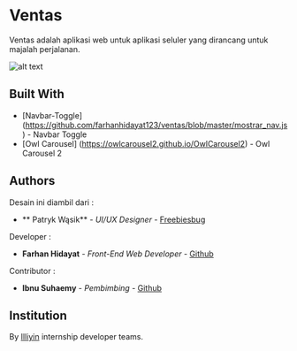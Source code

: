 # Ventas

Ventas adalah aplikasi web untuk aplikasi seluler yang dirancang untuk majalah perjalanan.

![alt text](https://github.com/farhanhidayat123/ventas/blob/master/Profile.png)

## Built With

* [Navbar-Toggle] (https://github.com/farhanhidayat123/ventas/blob/master/mostrar_nav.js) - Navbar Toggle
* [Owl Carousel] (https://owlcarousel2.github.io/OwlCarousel2) - Owl Carousel 2

## Authors

Desain ini diambil dari :
* ** Patryk Wąsik** - *UI/UX Designer* - [Freebiesbug](https://freebiesbug.com/psd-freebies/ventas-mobile-ui-kit-for-travel-magazines/)

Developer :
* **Farhan Hidayat** - *Front-End Web Developer* - [Github](https://github.com/farhanhidayat123/)

Contributor :
* **Ibnu Suhaemy** - *Pembimbing* - [Github](https://github.com/Ibnusuhaemy/)

## Institution
By [Illiyin](https://github.com/illiyin) internship developer teams.


